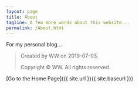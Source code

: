 ```yaml
---
layout: page
title: About
tagline: A few more words about this website...
permalink: /About.html
---
```


For my personal blog...

>	Created by WW on 2019-07-03.
>
>	Copyright © WW. All rights reserved.



[Go to the Home Page]({{ site.url }}{{ site.baseurl }})
